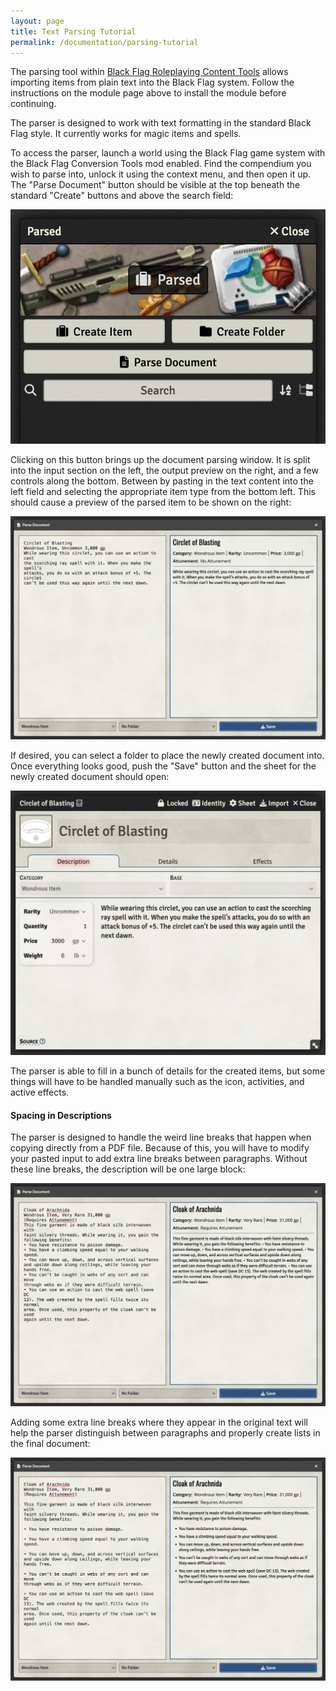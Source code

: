 ```yaml
---
layout: page
title: Text Parsing Tutorial
permalink: /documentation/parsing-tutorial
---
```


The parsing tool within [Black Flag Roleplaying Content Tools](https://github.com/koboldpress/black-flag-tools) allows importing items from plain text into the Black Flag system. Follow the instructions on the module page above to install the module before continuing.

The parser is designed to work with text formatting in the standard Black Flag style. It currently works for magic items and spells.

To access the parser, launch a world using the Black Flag game system with the Black Flag Conversion Tools mod enabled. Find the compendium you wish to parse into, unlock it using the context menu, and then open it up. The "Parse Document" button should be visible at the top beneath the standard "Create" buttons and above the search field:

![](../assets/images/parsing/pase-document-button.jpg)

Clicking on this button brings up the document parsing window. It is split into the input section on the left, the output preview on the right, and a few controls along the bottom. Between by pasting in the text content into the left field and selecting the appropriate item type from the bottom left. This should cause a preview of the parsed item to be shown on the right:

![](../assets/images/parsing/parsing-magical-item.jpg)

If desired, you can select a folder to place the newly created document into. Once everything looks good, push the "Save" button and the sheet for the newly created document should open:

![](../assets/images/parsing/parsed-item.jpg)

The parser is able to fill in a bunch of details for the created items, but some things will have to be handled manually such as the icon, activities, and active effects.

#### Spacing in Descriptions

The parser is designed to handle the weird line breaks that happen when copying directly from a PDF file. Because of this, you will have to modify your pasted input to add extra line breaks between paragraphs. Without these line breaks, the description will be one large block:

![](../assets/images/parsing/parsing-no-spaces.jpg)

Adding some extra line breaks where they appear in the original text will help the parser distinguish between paragraphs and properly create lists in the final document:

![](../assets/images/parsing/pasing-spaces.jpg)

